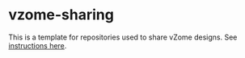 # vzome-sharing
This is a template for repositories used to share vZome designs.  See [instructions here][sharing].

[sharing]: https://vZome.github.io/vzome/sharing.html
